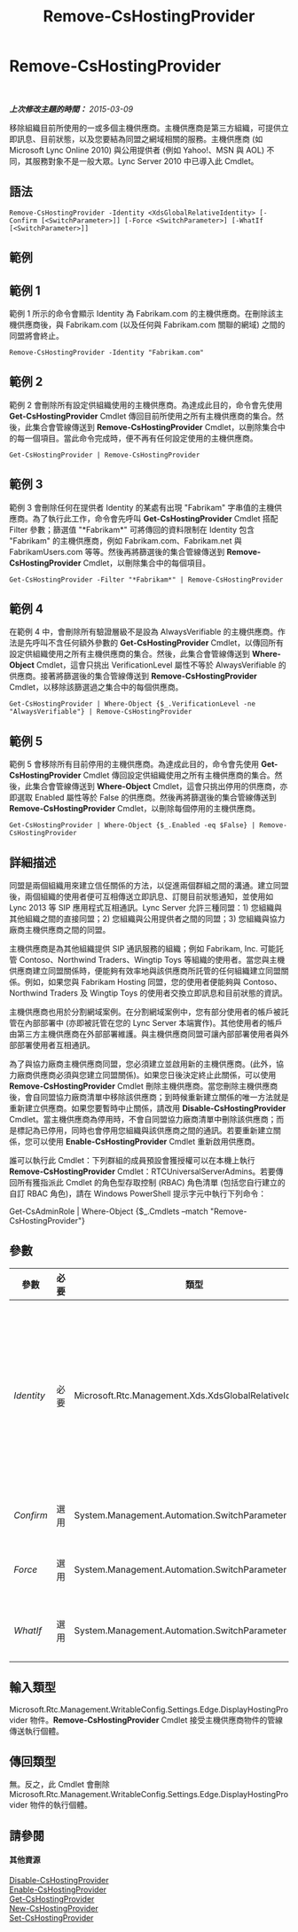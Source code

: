 ﻿---
title: Remove-CsHostingProvider
TOCTitle: Remove-CsHostingProvider
ms:assetid: 309e472b-683c-47ed-9536-3b7aa50119d2
ms:mtpsurl: https://technet.microsoft.com/zh-tw/library/Gg425809(v=OCS.15)
ms:contentKeyID: 49290495
ms.date: 08/10/2015
mtps_version: v=OCS.15
ms.translationtype: HT
---

# Remove-CsHostingProvider

 

_**上次修改主題的時間：** 2015-03-09_

移除組織目前所使用的一或多個主機供應商。主機供應商是第三方組織，可提供立即訊息、目前狀態，以及您要結為同盟之網域相關的服務。主機供應商 (如 Microsoft Lync Online 2010) 與公用提供者 (例如 Yahoo\!、MSN 與 AOL) 不同，其服務對象不是一般大眾。Lync Server 2010 中已導入此 Cmdlet。

## 語法

    Remove-CsHostingProvider -Identity <XdsGlobalRelativeIdentity> [-Confirm [<SwitchParameter>]] [-Force <SwitchParameter>] [-WhatIf [<SwitchParameter>]]

## 範例

## 範例 1

範例 1 所示的命令會顯示 Identity 為 Fabrikam.com 的主機供應商。在刪除該主機供應商後，與 Fabrikam.com (以及任何與 Fabrikam.com 關聯的網域) 之間的同盟將會終止。

    Remove-CsHostingProvider -Identity "Fabrikam.com"

## 範例 2

範例 2 會刪除所有設定供組織使用的主機供應商。為達成此目的，命令會先使用 **Get-CsHostingProvider** Cmdlet 傳回目前所使用之所有主機供應商的集合。然後，此集合會管線傳送到 **Remove-CsHostingProvider** Cmdlet，以刪除集合中的每一個項目。當此命令完成時，便不再有任何設定使用的主機供應商。

    Get-CsHostingProvider | Remove-CsHostingProvider

## 範例 3

範例 3 會刪除任何在提供者 Identity 的某處有出現 "Fabrikam" 字串值的主機供應商。為了執行此工作，命令會先呼叫 **Get-CsHostingProvider** Cmdlet 搭配 Filter 參數；篩選值 "\*Fabrikam\*" 可將傳回的資料限制在 Identity 包含 "Fabrikam" 的主機供應商，例如 Fabrikam.com、Fabrikam.net 與 FabrikamUsers.com 等等。然後再將篩選後的集合管線傳送到 **Remove-CsHostingProvider** Cmdlet，以刪除集合中的每個項目。

    Get-CsHostingProvider -Filter "*Fabrikam*" | Remove-CsHostingProvider

## 範例 4

在範例 4 中，會刪除所有驗證層級不是設為 AlwaysVerifiable 的主機供應商。作法是先呼叫不含任何額外參數的 **Get-CsHostingProvider** Cmdlet，以傳回所有設定供組織使用之所有主機供應商的集合。然後，此集合會管線傳送到 **Where-Object** Cmdlet，這會只挑出 VerificationLevel 屬性不等於 AlwaysVerifiable 的供應商。接著將篩選後的集合管線傳送到 **Remove-CsHostingProvider** Cmdlet，以移除該篩選過之集合中的每個供應商。

    Get-CsHostingProvider | Where-Object {$_.VerificationLevel -ne "AlwaysVerifiable"} | Remove-CsHostingProvider

## 範例 5

範例 5 會移除所有目前停用的主機供應商。為達成此目的，命令會先使用 **Get-CsHostingProvider** Cmdlet 傳回設定供組織使用之所有主機供應商的集合。然後，此集合會管線傳送到 **Where-Object** Cmdlet，這會只挑出停用的供應商，亦即選取 Enabled 屬性等於 False 的供應商。然後再將篩選後的集合管線傳送到 **Remove-CsHostingProvider** Cmdlet，以刪除每個停用的主機供應商。

    Get-CsHostingProvider | Where-Object {$_.Enabled -eq $False} | Remove-CsHostingProvider

## 詳細描述

同盟是兩個組織用來建立信任關係的方法，以促進兩個群組之間的溝通。建立同盟後，兩個組織的使用者便可互相傳送立即訊息、訂閱目前狀態通知，並使用如 Lync 2013 等 SIP 應用程式互相通訊。Lync Server 允許三種同盟：1) 您組織與其他組織之間的直接同盟；2) 您組織與公用提供者之間的同盟；3) 您組織與協力廠商主機供應商之間的同盟。

主機供應商是為其他組織提供 SIP 通訊服務的組織；例如 Fabrikam, Inc. 可能託管 Contoso、Northwind Traders、Wingtip Toys 等組織的使用者。當您與主機供應商建立同盟關係時，便能夠有效率地與該供應商所託管的任何組織建立同盟關係。例如，如果您與 Fabrikam Hosting 同盟，您的使用者便能夠與 Contoso、Northwind Traders 及 Wingtip Toys 的使用者交換立即訊息和目前狀態的資訊。

主機供應商也用於分割網域案例。在分割網域案例中，您有部分使用者的帳戶被託管在內部部署中 (亦即被託管在您的 Lync Server 本端實作)。其他使用者的帳戶由第三方主機供應商在外部部署維護。與主機供應商同盟可讓內部部署使用者與外部部署使用者互相通訊。

為了與協力廠商主機供應商同盟，您必須建立並啟用新的主機供應商。(此外，協力廠商供應商必須與您建立同盟關係)。如果您日後決定終止此關係，可以使用 **Remove-CsHostingProvider** Cmdlet 刪除主機供應商。當您刪除主機供應商後，會自同盟協力廠商清單中移除該供應商；到時候重新建立關係的唯一方法就是重新建立供應商。如果您要暫時中止關係，請改用 **Disable-CsHostingProvider** Cmdlet。當主機供應商為停用時，不會自同盟協力廠商清單中刪除該供應商；而是標記為已停用，同時也會停用您組織與該供應商之間的通訊。若要重新建立關係，您可以使用 **Enable-CsHostingProvider** Cmdlet 重新啟用供應商。

誰可以執行此 Cmdlet：下列群組的成員預設會獲授權可以在本機上執行 **Remove-CsHostingProvider** Cmdlet：RTCUniversalServerAdmins。若要傳回所有獲指派此 Cmdlet 的角色型存取控制 (RBAC) 角色清單 (包括您自行建立的自訂 RBAC 角色)，請在 Windows PowerShell 提示字元中執行下列命令：

Get-CsAdminRole | Where-Object {$\_.Cmdlets –match "Remove-CsHostingProvider"}

## 參數


<table>
<colgroup>
<col style="width: 25%" />
<col style="width: 25%" />
<col style="width: 25%" />
<col style="width: 25%" />
</colgroup>
<thead>
<tr class="header">
<th>參數</th>
<th>必要</th>
<th>類型</th>
<th>說明</th>
</tr>
</thead>
<tbody>
<tr class="odd">
<td><p><em>Identity</em></p></td>
<td><p>必要</p></td>
<td><p>Microsoft.Rtc.Management.Xds.XdsGlobalRelativeIdentity</p></td>
<td><p>要移除之主機供應商的唯一識別碼。Identity 是字串值；Identity 可能是主機供應商的完整網域 (FQDN) 名稱 (例如 fabrikam.com)，或者可能是提供服務的公司名稱 (Fabrikam, Inc.)。</p></td>
</tr>
<tr class="even">
<td><p><em>Confirm</em></p></td>
<td><p>選用</p></td>
<td><p>System.Management.Automation.SwitchParameter</p></td>
<td><p>在執行命令前先提示確認。</p></td>
</tr>
<tr class="odd">
<td><p><em>Force</em></p></td>
<td><p>選用</p></td>
<td><p>System.Management.Automation.SwitchParameter</p></td>
<td><p>隱藏執行命令時可能發生的非嚴重錯誤訊息。</p></td>
</tr>
<tr class="even">
<td><p><em>WhatIf</em></p></td>
<td><p>選用</p></td>
<td><p>System.Management.Automation.SwitchParameter</p></td>
<td><p>說明執行命令時若不實際執行命令的後果。</p></td>
</tr>
</tbody>
</table>


## 輸入類型

Microsoft.Rtc.Management.WritableConfig.Settings.Edge.DisplayHostingProvider 物件。**Remove-CsHostingProvider** Cmdlet 接受主機供應商物件的管線傳送執行個體。

## 傳回類型

無。反之，此 Cmdlet 會刪除 Microsoft.Rtc.Management.WritableConfig.Settings.Edge.DisplayHostingProvider 物件的執行個體。

## 請參閱

#### 其他資源

[Disable-CsHostingProvider](disable-cshostingprovider.md)  
[Enable-CsHostingProvider](enable-cshostingprovider.md)  
[Get-CsHostingProvider](get-cshostingprovider.md)  
[New-CsHostingProvider](new-cshostingprovider.md)  
[Set-CsHostingProvider](set-cshostingprovider.md)

